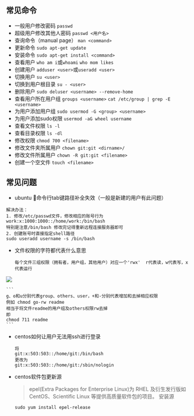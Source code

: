 ## 常见命令
- 一般用户修改密码         `passwd`
- 超级用户修改其他人密码    `passwd <用户名>` 
- 查询命令（manual page） `man <command>`
- 更新命令               `sudo apt-get update`
- 安装命令               `sudo apt-get install <command>`  
- 查看用户               `who am i`或`whoami` `who mom likes`
- 创建用户               `adduser <user>`或`useradd <user>`
- 切换用户               `su <user>`
- 切换到用户根目录        `su - <user>`
- 删除用户               `sudo deluser <username> --remove-home`
- 查看用户所在用户组       `groups <username>`  `cat /etc/group | grep -E <username>` 
- 为用户添加用户组        `sudo usermod -G <group> <username>`
- 为用户添加sudo权限      `usermod -aG wheel username`
- 查看文件权限            `ls -l`
- 查看目录权限            `ls -dl`
- 修改权限               `chmod 700 <filename>`
- 修改文件夹所属用户       `chown git:git <dirname>/`
- 修改文件所属用户         `chown -R git:git <filename>`
- 创建一个空文件          `touch <filename>`


## 常见问题
- ubuntu 命令行tab键路径补全失效（一般是新建的用户有此问题）

 ```
 解决办法：
 1. 修改/etc/passwd文件，修改相应的账号行为work:x:1000:1000::/home/work:/bin/bash
特别是注意/bin/bash 修改完记得重新远程连接服务器即可
 2. 创建账号时直接指定shell路径
 sudo useradd username -s /bin/bash
 ```
 
- 文件权限的字符都代表什么意思  

    ```
    每个文件三组权限（拥有者，用户组，其他用户）对应一个'rwx'  r代表读，w代表写，x代表运行
    ```
![](http://on90cf3na.bkt.clouddn.com/17-10-25/90355626.jpg)

    ```
    g、o和u分别代表group、others、user，+和-分别代表增加和去掉相应权限
    例如 chmod go-rw readme  
    相当于将文件readme的用户组及others权限rw去掉
    即 
    chmod 711 readme
    ```
- centos如何让用户无法用ssh进行登录
    
    ```
    将
    git:x:503:503::/home/git:/bin/bash
    更改为
    git:x:503:503::/home/git:/sbin/nologin
    ```

- centos软件包更新源
  > epel(Extra Packages for Enterprise Linux)为 RHEL 及衍生发行版如 CentOS、Scientific Linux 等提供高质量软件包的项目。
  安装源
    ```shell
    sudo yum install epel-release
    ```


